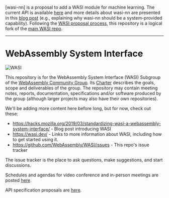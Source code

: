 [wasi-nn] is a proposal to add a WASI module for machine learning. The current API is available [here](https://github.com/WebAssembly/wasi-nn/blob/master/phases/ephemeral/witx/wasi_ephemeral_nn.witx) and more details about wasi-nn are presented in this [blog post](https://bytecodealliance.org/articles/using-wasi-nn-in-wasmtime) (e.g., explaining why wasi-nn should be a system-provided capability). Following the [WASI proposal process](https://github.com/WebAssembly/WASI/blob/master/docs/Process.md), this repository is a logical fork of the [main WASI repo](https://github.com/WebAssembly/WASI). 

----

# WebAssembly System Interface

![WASI](WASI.png)

This repository is for the WebAssembly System Interface (WASI) Subgroup of the
[WebAssembly Community Group]. Its [Charter] describes the goals, scope and
deliverables of the group. The repository may contain meeting notes, reports,
documentation, specifications and/or software produced by the group (although
larger projects may also have their own repositories).

[WebAssembly Community Group]: https://www.w3.org/community/webassembly/
[Charter]: Charter.md

We'll be adding more content here before long, but for now, check out these:
 - https://hacks.mozilla.org/2019/03/standardizing-wasi-a-webassembly-system-interface/ - Blog post introducing WASI
 - https://wasi.dev/ - Links to more information about WASI, including
   how to get started using it.
 - https://github.com/WebAssembly/WASI/issues - This repo's issue tracker

The issue tracker is the place to ask questions, make suggestions, and start
discussions.

Schedules and agendas for video conference and in-person meetings are posted
[here](meetings/README.md).

API specification proposals are [here](phases/README.md).
